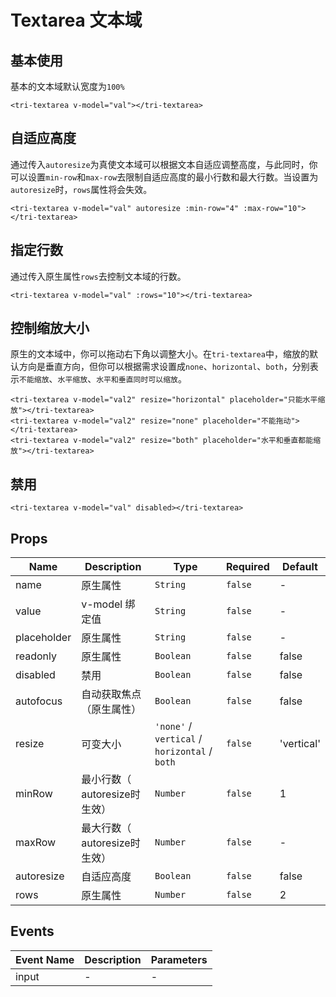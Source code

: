 # Textarea 文本域

<script>
export default {
  data() {
    return {
      val: 'Hello, Triangle',
      val2: ''
    }
  }
}
</script>

## 基本使用

基本的文本域默认宽度为`100%`

<ClientOnly>
<tri-textarea v-model="val"></tri-textarea>
</ClientOnly>

```vue
<tri-textarea v-model="val"></tri-textarea>
```

## 自适应高度

通过传入`autoresize`为真使文本域可以根据文本自适应调整高度，与此同时，你可以设置`min-row`和`max-row`去限制自适应高度的最小行数和最大行数。当设置为`autoresize`时，`rows`属性将会失效。

<ClientOnly>
<tri-textarea v-model="val" autoresize :min-row="4" :max-row="10"></tri-textarea>
</ClientOnly>

```vue
<tri-textarea v-model="val" autoresize :min-row="4" :max-row="10"></tri-textarea>
```

## 指定行数

通过传入原生属性`rows`去控制文本域的行数。

<ClientOnly>
<tri-textarea v-model="val" :rows="10"></tri-textarea>
</ClientOnly>

```vue
<tri-textarea v-model="val" :rows="10"></tri-textarea>
```

## 控制缩放大小

原生的文本域中，你可以拖动右下角以调整大小。在`tri-textarea`中，缩放的默认方向是垂直方向，但你可以根据需求设置成`none`、`horizontal`、`both`，分别表示`不能缩放`、`水平缩放`、`水平和垂直同时可以缩放`。

<ClientOnly>
<tri-textarea v-model="val2" resize="horizontal" placeholder="只能水平缩放"></tri-textarea>
<tri-textarea v-model="val2" resize="none" placeholder="不能拖动"></tri-textarea>
<tri-textarea v-model="val2" resize="both" placeholder="水平和垂直都能缩放"></tri-textarea>
</ClientOnly>

```vue
<tri-textarea v-model="val2" resize="horizontal" placeholder="只能水平缩放"></tri-textarea>
<tri-textarea v-model="val2" resize="none" placeholder="不能拖动"></tri-textarea>
<tri-textarea v-model="val2" resize="both" placeholder="水平和垂直都能缩放"></tri-textarea>
```

## 禁用

<ClientOnly>
<tri-textarea v-model="val" disabled></tri-textarea>
</ClientOnly>

```vue
<tri-textarea v-model="val" disabled></tri-textarea>
```

## Props

<!-- @vuese:tri-textarea:props:start -->
|Name|Description|Type|Required|Default|
|---|---|---|---|---|
|name|原生属性|`String`|`false`|-|
|value|v-model 绑定值|`String`|`false`|-|
|placeholder|原生属性|`String`|`false`|-|
|readonly|原生属性|`Boolean`|`false`|false|
|disabled|禁用|`Boolean`|`false`|false|
|autofocus|自动获取焦点（原生属性）|`Boolean`|`false`|false|
|resize|可变大小|`'none'` / `vertical` / `horizontal` / `both`|`false`|'vertical'|
|minRow|最小行数（ autoresize时生效）|`Number`|`false`|1|
|maxRow|最大行数（ autoresize时生效）|`Number`|`false`|-|
|autoresize|自适应高度|`Boolean`|`false`|false|
|rows|原生属性|`Number`|`false`|2|

<!-- @vuese:tri-textarea:props:end -->


## Events

<!-- @vuese:tri-textarea:events:start -->
|Event Name|Description|Parameters|
|---|---|---|
|input|-|-|

<!-- @vuese:tri-textarea:events:end -->